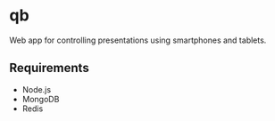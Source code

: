 qb
==

Web app for controlling presentations using smartphones and tablets.

Requirements
------------
- Node.js
- MongoDB
- Redis